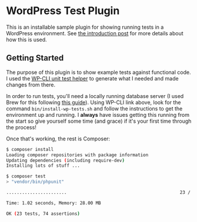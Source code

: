 # WordPress Test Plugin

This is an installable sample plugin for showing running tests in a WordPress environment. See [the introduction post](https://www.joshcanhelp.com/wordpress-unit-testing-tactics/) for more details about how this is used.

## Getting Started

The purpose of this plugin is to show example tests against functional code. I used the [WP-CLI unit test helper](https://make.wordpress.org/cli/handbook/misc/plugin-unit-tests/) to generate what I needed and made changes from there. 

In order to run tests, you'll need a locally running database server (I used Brew for this following [this guide](https://getgrav.org/blog/macos-catalina-apache-mysql-vhost-apc)). Using WP-CLI link above, look for the command `bin/install-wp-tests.sh` and follow the instructions to get the environment up and running. I **always** have issues getting this running from the start so give yourself some time (and grace) if it's your first time through the process!

Once that's working, the rest is Composer:

```bash
$ composer install
Loading composer repositories with package information
Updating dependencies (including require-dev)
Installing lots of stuff ...

$ composer test
> "vendor/bin/phpunit"

.......................                                           23 / 23 (100%)

Time: 1.02 seconds, Memory: 28.00 MB

OK (23 tests, 74 assertions)
```